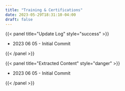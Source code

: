 ```yaml
---
title: "Training & Certifications"
date: 2023-05-29T18:31:10-04:00
draft: false
---
```

{{< panel title="Update Log" style="success" >}}

* 2023 06 05 - Initial Commit

{{< /panel >}}

{{< panel title="Extracted Content" style="danger" >}}

* 2023 06 05 - Initial Commit

{{< /panel >}}